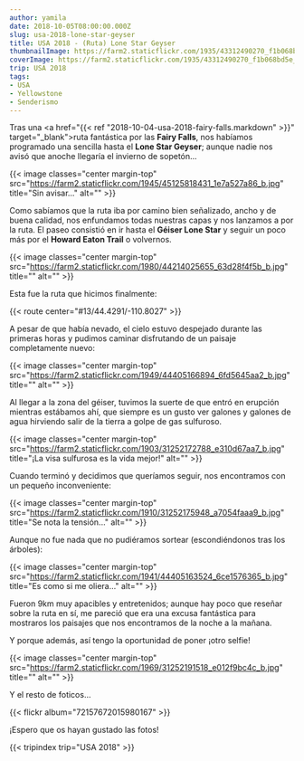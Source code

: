 ```yaml
---
author: yamila
date: 2018-10-05T08:00:00.000Z
slug: usa-2018-lone-star-geyser
title: USA 2018 - (Ruta) Lone Star Geyser
thumbnailImage: https://farm2.staticflickr.com/1935/43312490270_f1b068bd5e_c.jpg
coverImage: https://farm2.staticflickr.com/1935/43312490270_f1b068bd5e_b.jpg
trip: USA 2018
tags:
- USA
- Yellowstone
- Senderismo
---
```


Tras una <a href="{{< ref "2018-10-04-usa-2018-fairy-falls.markdown" >}}" target="_blank">ruta fantástica</a> por las **Fairy Falls**, nos habíamos programado una sencilla hasta el **Lone Star Geyser**; aunque nadie nos avisó que anoche llegaría el invierno de sopetón...

<!--more-->

{{< image classes="center margin-top" src="https://farm2.staticflickr.com/1945/45125818431_1e7a527a86_b.jpg" title="Sin avisar..." alt="" >}}

Como sabíamos que la ruta iba por camino bien señalizado, ancho y de buena calidad, nos enfundamos todas nuestras capas y nos lanzamos a por la ruta. El paseo consistió en ir hasta el **Géiser Lone Star** y seguir un poco más por el **Howard Eaton Trail** o volvernos.

{{< image classes="center margin-top" src="https://farm2.staticflickr.com/1980/44214025655_63d28f4f5b_b.jpg" title="" alt="" >}}

Esta fue la ruta que hicimos finalmente:

{{< route center="#13/44.4291/-110.8027" >}}

A pesar de que había nevado, el cielo estuvo despejado durante las primeras horas y pudimos caminar disfrutando de un paisaje completamente nuevo:

{{< image classes="center margin-top" src="https://farm2.staticflickr.com/1949/44405166894_6fd5645aa2_b.jpg" title="" alt="" >}}

Al llegar a la zona del géiser, tuvimos la suerte de que entró en erupción mientras estábamos ahí, que siempre es un gusto ver galones y galones de agua hirviendo salir de la tierra a golpe de gas sulfuroso.

{{< image classes="center margin-top" src="https://farm2.staticflickr.com/1903/31252172788_e310d67aa7_b.jpg" title="¡La visa sulfurosa es la vida mejor!" alt="" >}}

Cuando terminó y decidimos que queríamos seguir, nos encontramos con un pequeño inconveniente:

{{< image classes="center margin-top" src="https://farm2.staticflickr.com/1910/31252175948_a7054faaa9_b.jpg" title="Se nota la tensión..." alt="" >}}

Aunque no fue nada que no pudiéramos sortear (escondiéndonos tras los árboles):

{{< image classes="center margin-top" src="https://farm2.staticflickr.com/1941/44405163524_6ce1576365_b.jpg" title="Es como si me oliera..." alt="" >}}

Fueron 9km muy apacibles y entretenidos; aunque hay poco que reseñar sobre la ruta en sí, me pareció que era una excusa fantástica para mostraros los paisajes que nos encontramos de la noche a la mañana.

Y porque además, así tengo la oportunidad de poner ¡otro selfie!

{{< image classes="center margin-top" src="https://farm2.staticflickr.com/1969/31252191518_e012f9bc4c_b.jpg" title="" alt="" >}}

Y el resto de foticos...

{{< flickr album="72157672015980167" >}}

¡Espero que os hayan gustado las fotos!

{{< tripindex trip="USA 2018" >}}
